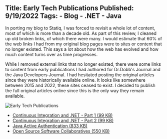 Title: Early Tech Publications
Published: 9/19/2022
Tags:
    - Blog
    - .NET
    - Java
---
In porting my blog to Statiq, I was forced to revisit a whole lot of content, most of which is more than a decade old. As part of this review, I cleaned up old broken links, of which there were many. I would estimate that 60% of the web links I had from my original blog pages were to sites or content that no longer existed. This says a lot about how the web has evolved and how much content turns over as time progresses. 

While I removed external links that no longer existed, there were some links to content from early publications I had authored for Dr.Dobb's Journal and the Java Developers Journal. I had hesitated posting the original articles since they were historically available online. It looks like somewhere between 2015 and 2022, these sites ceased to exist. I decided to publish the full original articles online since this is the only way they remain available.

![Early Tech Publications](https://s3.amazonaws.com/s3.beckshome.com/20220919-early-tech-publications.jpg)

* [Continuous Integration and .NET - Part 1 (99 KB)](https://s3.amazonaws.com/s3.beckshome.com/20220911-continuous-integration-and-dotnet-part-1.pdf)
* [Continuous Integration and .NET - Part 2 (99 KB)](https://s3.amazonaws.com/s3.beckshome.com/20220911-continuous-integration-and-dotnet-part-2.pdf)
* [Java Active Authentication (833 KB)](https://s3.amazonaws.com/s3.beckshome.com/20220911-java-active-authentication.pdf)
* [Open Source Software Collaboratives (550 KB)](https://s3.amazonaws.com/s3.beckshome.com/20220911-open-source-software-collaboratives.pdf)